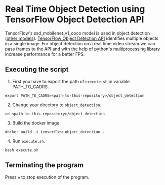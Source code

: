 # Real Time Object Detection using TensorFlow Object Detection API
TensorFlow's ssd_mobilenet_v1_coco model is used in object detection ([other models](https://github.com/tensorflow/models/blob/master/research/object_detection/g3doc/detection_model_zoo.md)). [TensorFlow Object Detection API](https://github.com/tensorflow/models/tree/master/research/object_detection) identifies multiple objects in a single image. For object detection on a real time video stream we can pass frames to the API and with the help of python's [multiprocessing library](https://docs.python.org/3.5/library/multiprocessing.html) increase performance for a better FPS.
## Executing the script
1. First you have to export the path of `execute.sh` in variable PATH_TO_CADRS.
```
export PATH_TO_CADRS=<path-to-this-repository>/object_detection
```
2. Change your directory to `object_detection`.
```
cd <path-to-this-repository>/object_detection
```
3. Build the docker image.
```
docker build -t tensorflow_object_detection .
```
4. Run `execute.sh`.
```
bash execute.sh
```
## Terminating the program
Press `e` to stop execution of the program.
